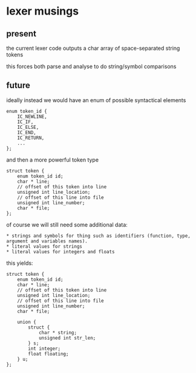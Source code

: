 # lexer musings


## present

the current lexer code outputs a char array of space-separated string tokens

this forces both parse and analyse to do string/symbol comparisons


## future

ideally instead we would have an enum of possible syntactical elements

    enum token_id {
        IC_NEWLINE,
        IC_IF,
        IC_ELSE,
        IC_END,
        IC_RETURN,
        ...
    };

and then a more powerful token type

    struct token {
        enum token_id id;
        char * line;
        // offset of this token into line
        unsigned int line_location;
        // offset of this line into file
        unsigned int line_number;
        char * file;
    };

of course we will still need some additional data:

    * strings and symbols for thing such as identifiers (function, type, argument and variables names).
    * literal values for strings
    * literal values for integers and floats

this yields:

    struct token {
        enum token_id id;
        char * line;
        // offset of this token into line
        unsigned int line_location;
        // offset of this line into file
        unsigned int line_number;
        char * file;

        union {
            struct {
                char * string;
                unsigned int str_len;
            } s;
            int integer;
            float floating;
        } u;
    };


